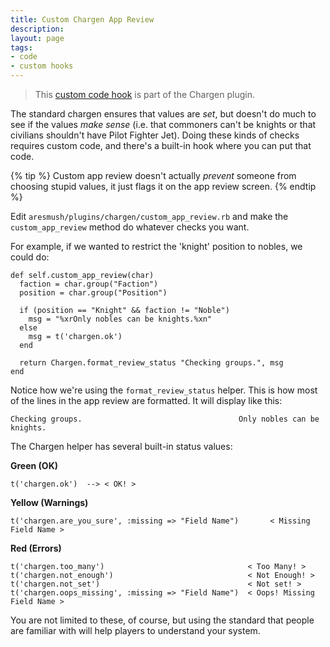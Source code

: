 ```yaml
---
title: Custom Chargen App Review
description: 
layout: page
tags:
- code
- custom hooks
---
```


> This [custom code hook](/tutorials/code/custom-hooks.html) is part of the Chargen plugin.

The standard chargen ensures that values are _set_, but doesn't do much to see if the values _make sense_ (i.e. that commoners can't be knights or that civilians shouldn't have Pilot Fighter Jet).  Doing these kinds of checks requires custom code, and there's a built-in hook where you can put that code.  

{% tip %} 
Custom app review doesn't actually _prevent_ someone from choosing stupid values, it just flags it on the app review screen.
{% endtip %}

Edit `aresmush/plugins/chargen/custom_app_review.rb` and make the `custom_app_review` method do whatever checks you want.

For example, if we wanted to restrict the 'knight' position to nobles, we could do:

    def self.custom_app_review(char)
      faction = char.group("Faction")
      position = char.group("Position")
      
      if (position == "Knight" && faction != "Noble")
        msg = "%xrOnly nobles can be knights.%xn"
      else
        msg = t('chargen.ok')
      end
      
      return Chargen.format_review_status "Checking groups.", msg
    end


Notice how we're using the `format_review_status` helper.  This is how most of the lines in the app review are formatted.  It will display like this:

    Checking groups.                                   Only nobles can be knights.

The Chargen helper has several built-in status values:

**Green (OK)**

    t('chargen.ok')  --> < OK! >

**Yellow (Warnings)**

    t('chargen.are_you_sure', :missing => "Field Name")       < Missing Field Name >

**Red (Errors)**

    t('chargen.too_many')                                < Too Many! >
    t('chargen.not_enough')                              < Not Enough! >
    t('chargen.not_set')                                 < Not set! >
    t('chargen.oops_missing', :missing => "Field Name")  < Oops! Missing Field Name >

You are not limited to these, of course, but using the standard that people are familiar with will help players to understand your system.